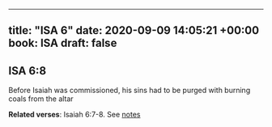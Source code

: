 
---
title: "ISA 6"
date: 2020-09-09 14:05:21 +00:00
book: ISA
draft: false
---

## ISA 6:8

Before Isaiah was commissioned, his sins had to be purged with burning coals from the altar

**Related verses**: Isaiah 6:7-8. See [notes](https://my.bible.com/notes/3514863002388783752)

